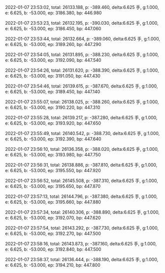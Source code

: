 2022-01-07 23:53:02, total: 26133.188, p: -389.460, delta:6.625 手, g:1.000, e: 6.625, b: -53.000, ep: 3186.380, bp: 446.980

2022-01-07 23:53:23, total: 26132.195, p: -390.030, delta:6.625 手, g:1.000, e: 6.625, b: -53.000, ep: 3186.450, bp: 447.060

2022-01-07 23:53:44, total: 26132.664, p: -389.060, delta:6.625 手, g:1.000, e: 6.625, b: -53.000, ep: 3189.260, bp: 447.290

2022-01-07 23:54:05, total: 26131.895, p: -388.230, delta:6.625 手, g:1.000, e: 6.625, b: -53.000, ep: 3192.090, bp: 447.540

2022-01-07 23:54:26, total: 26131.620, p: -388.390, delta:6.625 手, g:1.000, e: 6.625, b: -53.000, ep: 3191.050, bp: 447.430

2022-01-07 23:54:46, total: 26139.615, p: -387.670, delta:6.625 手, g:1.000, e: 6.625, b: -53.000, ep: 3189.450, bp: 447.140

2022-01-07 23:55:07, total: 26138.025, p: -388.260, delta:6.625 手, g:1.000, e: 6.625, b: -53.000, ep: 3190.220, bp: 447.310

2022-01-07 23:55:28, total: 26139.217, p: -387.280, delta:6.625 手, g:1.000, e: 6.625, b: -53.000, ep: 3193.920, bp: 447.650

2022-01-07 23:55:49, total: 26140.542, p: -388.730, delta:6.625 手, g:1.000, e: 6.625, b: -53.000, ep: 3192.390, bp: 447.640

2022-01-07 23:56:10, total: 26136.358, p: -388.020, delta:6.625 手, g:1.000, e: 6.625, b: -53.000, ep: 3193.980, bp: 447.750

2022-01-07 23:56:31, total: 26138.886, p: -387.810, delta:6.625 手, g:1.000, e: 6.625, b: -53.000, ep: 3195.550, bp: 447.920

2022-01-07 23:56:52, total: 26145.508, p: -387.310, delta:6.625 手, g:1.000, e: 6.625, b: -53.000, ep: 3195.650, bp: 447.870

2022-01-07 23:57:13, total: 26144.796, p: -387.380, delta:6.625 手, g:1.000, e: 6.625, b: -53.000, ep: 3195.660, bp: 447.880

2022-01-07 23:57:34, total: 26140.306, p: -388.890, delta:6.625 手, g:1.000, e: 6.625, b: -53.000, ep: 3192.070, bp: 447.620

2022-01-07 23:57:54, total: 26143.292, p: -387.730, delta:6.625 手, g:1.000, e: 6.625, b: -53.000, ep: 3192.270, bp: 447.500

2022-01-07 23:58:16, total: 26143.873, p: -387.160, delta:6.625 手, g:1.000, e: 6.625, b: -53.000, ep: 3192.840, bp: 447.500

2022-01-07 23:58:37, total: 26136.444, p: -388.190, delta:6.625 手, g:1.000, e: 6.625, b: -53.000, ep: 3194.210, bp: 447.800